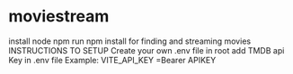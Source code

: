 # moviestream
install node npm 
run npm install
for finding and streaming movies
INSTRUCTIONS TO SETUP
Create your own .env file in root 
add TMDB api Key in .env file
Example:
VITE_API_KEY =Bearer APIKEY
